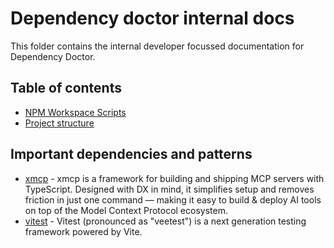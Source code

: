 # Dependency doctor internal docs

This folder contains the internal developer focussed documentation for Dependency Doctor.

## Table of contents

- [NPM Workspace Scripts](./npm-workspace-scripts.md)
- [Project structure](./project-structure.md)

## Important dependencies and patterns

- [xmcp](https://xmcp.dev/docs) - xmcp is a framework for building and shipping MCP servers with TypeScript. Designed with DX in mind, it simplifies setup and removes friction in just one command — making it easy to build & deploy AI tools on top of the Model Context Protocol ecosystem.
- [vitest](https://vitest.dev/) - Vitest (pronounced as "veetest") is a next generation testing framework powered by Vite.
